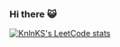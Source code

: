 ### Hi there 😺

[![KnlnKS's LeetCode stats](https://leetcode-stats-six.vercel.app/api?username=con-fuoco)](https://github.com/con-fuoco/leetcode-stats)

<!--
**SmirnovaMari/SmirnovaMari** is a ✨ _special_ ✨ repository because its `README.md` (this file) appears on your GitHub profile.

Here are some ideas to get you started:

- 🔭 I’m currently working on ...
- 🌱 I’m currently learning ...
- 👯 I’m looking to collaborate on ...
- 🤔 I’m looking for help with ...
- 💬 Ask me about ...
- 📫 How to reach me: ...
- 😄 Pronouns: ...
- ⚡ Fun fact: ...
-->
